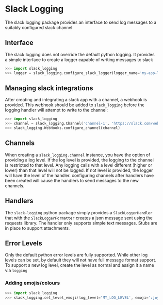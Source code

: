 # Slack Logging 

The slack logging package provides an interface to send log messages to a suitably configured slack channel

## Interface
The slack logging does not override the default python logging. 
It provides a simple interface to create a logger capable of writing messages to slack
```python
>>> import slack_logging
>>> logger = slack_logging.configure_slack_logger(logger_name='my-app-logger')
```

## Managing slack integrations
After creating and integrating a slack app with a channel, a webhook is provided. 
This webhook should be added to `slack_logging` before the logging handler will attempt to write to the channel:
```python
>>> import slack_logging
>>> channel = slack_logging.Channel('channel-1', 'https://slack.com/webhook/channel-1/')
>>> slack_logging.WebHooks.configure_channel(channel)
```

## Channels
When creating a `slack_logging.channel` instance, you have the option of providing a log level. 
If the log level is provided, the logging to the channel is restricted to that level. 
Any logging calls with a level different (higher or lower) than that level will not be logged.
If not level is provided, the logger will have the level of the handler.
configuring channels after handlers have been created will cause the handlers to send messages to the new channels.

## Handlers
The `slack-logging` python package simply provides a `SlackLoggerHandler` that with the `SlackLoggerFormatter` creates a json message sent using the requests library. 
The handler only supports simple text messages. 
Stubs are in place to support attachments.

## Error Levels
Only the default python error levels are fully supported. 
While other log levels can be set, by default they will not have full message format support.
To support a new log level, create the level as normal and assign it a name via `logging`

### Adding emojis/colours
```python
>>> import slack_logging
>>> slack_logging.set_level_emoji(log_level='MY_LOG_LEVEL', emoji=':joy:')
```
